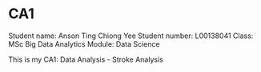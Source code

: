 # CA1
Student name: Anson Ting Chiong Yee
Student number: L00138041
Class: MSc Big Data Analytics
Module: Data Science

This is my CA1: Data Analysis - Stroke Analysis